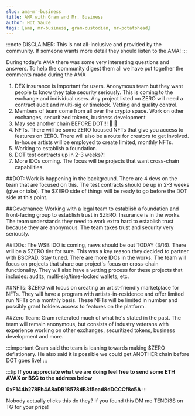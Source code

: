 ```yaml
---
slug: ama-mr-business
title: AMA with Gram and Mr. Business
author: Hot Sauce
tags: [ama, mr-business, gram-custodian, mr-potatohead]
---
```


:::note
DISCLAIMER: This is not all-inclusive and provided by the community. If someone wants more detail they should listen to the AMA!
:::

During today's AMA there was some very interesting questions and answers. 
To help the community digest them all we have put together the comments made during the AMA

1. DEX insurance is important for users. Anonymous team but they want people to know they take security seriously. This is coming to the exchange and individual users. Any project listed on ZERO will need a contract audit and multi-sig or timelock. Vetting and quality control.
1. Members of team come from all over the crypto space. Work on other exchanges, securitized tokens, business development
1. May see another chain BEFORE DOT!!! 🚨 🚨
1. NFTs. There will be some ZERO focused NFTs that give you access to features on ZERO. There will also be a route for creators to get involved. In-house artists will be employed to create limited, monthly NFTs.
1. Working to establish a foundation.
1. DOT test contracts up in 2-3 weeks?!
1. More IDOs coming. The focus will be projects that want cross-chain capabilities.

##DOT: 
Work is happening in the background. There are 4 devs on the team that are focused on this. The test contracts should be up in 2-3 weeks (give or take). The $ZERO side of things will be ready to go before the DOT side at this point. 

##Governance:
Working with a legal team to establish a foundation and front-facing group to establish trust in $ZERO. Insurance is in the works. The team understands they need to work extra hard to establish trust because they are anonymous. The team takes trust and security very seriously.

##IDOs:
The WSB IDO is coming, news should be out TODAY (3/16). There will be a $ZERO tier for sure. This was a key reason they decided to partner with BSCPAD. Stay tuned. There are more IDOs in the works. The team will focus on projects that share our project's focus on cross-chain functionality. They will also have a vetting process for these projects that includes: audits, multi-sig/time-locked wallets, etc.

##NFTs:
$ZERO will focus on creating an artist-friendly marketplace for NFTs. They will have a program with artists-in-residence and offer limited run NFTs on a monthly basis. These NFTs will be limited in number and possibly grant holders access to features on the platform.

##Zero Team:
Gram reiterated much of what he's stated in the past. The team will remain anonymous, but consists of industry veterans with experience working on other exchanges, securitized tokens, business development and more.

:::important
Gram said the team is leaning towards making $ZERO deflationary. He also said it is possible we could get ANOTHER chain before DOT goes live!
:::


<!--truncate-->
:::tip
**If you appreciate what we are doing feel free to send some ETH AVAX or BSC to the address below**

**0xF144b278Eb4A8aDB18578dB3f5ead8dDCCCf8c5A**
:::

Nobody actually clicks this do they? If you found this DM me TENDi3S on TG for your prize!
